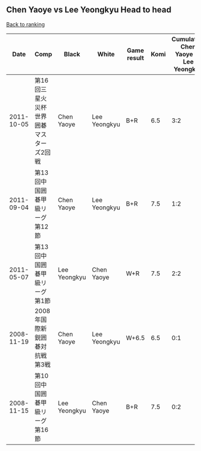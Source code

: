 ## Chen Yaoye vs Lee Yeongkyu Head to head

[Back to ranking](../../index.md)




| **Date** | **Comp** | **Black** | **White** | **Game result** | **Komi** | **Cumulative Chen Yaoye vs Lee Yeongkyu** | **Chen Yaoye streak** | **Lee Yeongkyu streak** | 
| --- | --- | --- | --- | --- | --- | --- | --- | --- |
| 2011-10-05 | 第16回三星火災杯世界囲碁マスターズ2回戦 | Chen Yaoye | Lee Yeongkyu | B+R | 6.5 | 3:2 | 3 | 0 | 
| 2011-09-04 | 第13回中国囲碁甲級リーグ第12節 | Chen Yaoye | Lee Yeongkyu | B+R | 7.5 | 1:2 | 1 | 0 | 
| 2011-05-07 | 第13回中国囲碁甲級リーグ第1節 | Lee Yeongkyu | Chen Yaoye | W+R | 7.5 | 2:2 | 2 | 0 | 
| 2008-11-19 | 2008年国際新鋭囲碁対抗戦第3戦 | Chen Yaoye | Lee Yeongkyu | W+6.5 | 6.5 | 0:1 | 0 | 1 | 
| 2008-11-15 | 第10回中国囲碁甲級リーグ第16節 | Lee Yeongkyu | Chen Yaoye | B+R | 7.5 | 0:2 | 0 | 2 |




